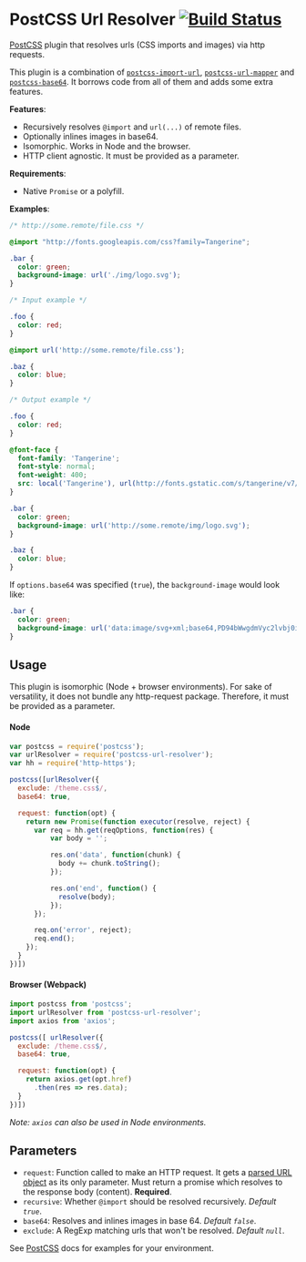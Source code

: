 # PostCSS Url Resolver [![Build Status][ci-img]][ci]

[PostCSS] plugin that resolves urls (CSS imports and images) via http requests.

[PostCSS]: https://github.com/postcss/postcss
[ci-img]:  https://travis-ci.org/frandiox/postcss-url-resolver.svg
[ci]:      https://travis-ci.org/frandiox/postcss-url-resolver

This plugin is a combination of [`postcss-import-url`](https://github.com/unlight/postcss-import-url), [`postcss-url-mapper`](https://github.com/igoradamenko/postcss-url-mapper) and [`postcss-base64`](https://github.com/jelmerdemaat/postcss-base64). It borrows code from all of them and adds some extra features.

**Features**:

* Recursively resolves `@import` and `url(...)` of remote files.
* Optionally inlines images in base64.
* Isomorphic. Works in Node and the browser.
* HTTP client agnostic. It must be provided as a parameter.

**Requirements**:

* Native `Promise` or a polyfill.

**Examples**:

```css
/* http://some.remote/file.css */

@import "http://fonts.googleapis.com/css?family=Tangerine";

.bar {
  color: green;
  background-image: url('./img/logo.svg');
}
```

```css
/* Input example */

.foo {
  color: red;
}

@import url('http://some.remote/file.css');

.baz {
  color: blue;
}
```

```css
/* Output example */

.foo {
  color: red;
}

@font-face {
  font-family: 'Tangerine';
  font-style: normal;
  font-weight: 400;
  src: local('Tangerine'), url(http://fonts.gstatic.com/s/tangerine/v7/HGfsyCL5WASpHOFnouG-RKCWcynf_cDxXwCLxiixG1c.ttf) format('truetype')
}

.bar {
  color: green;
  background-image: url('http://some.remote/img/logo.svg');
}

.baz {
  color: blue;
}
```

If `options.base64` was specified (`true`), the `background-image` would look like:

```css
.bar {
  color: green;
  background-image: url('data:image/svg+xml;base64,PD94bWwgdmVyc2lvbj0iMS4wIiBlbmNvZGluZz0iVVRGLTgiPz4KPHNZz4=');
}
```

## Usage

This plugin is isomorphic (Node + browser environments). For sake of versatility, it does not bundle any http-request package. Therefore, it must be provided as a parameter.

#### Node

```js
var postcss = require('postcss');
var urlResolver = require('postcss-url-resolver');
var hh = require('http-https');

postcss([urlResolver({
  exclude: /theme.css$/,
  base64: true,

  request: function(opt) {
    return new Promise(function executor(resolve, reject) {
      var req = hh.get(reqOptions, function(res) {
          var body = '';

          res.on('data', function(chunk) {
            body += chunk.toString();
          });

          res.on('end', function() {
            resolve(body);
          });
      });

      req.on('error', reject);
      req.end();
    });
  }
})])
```

#### Browser (Webpack)

```js
import postcss from 'postcss';
import urlResolver from 'postcss-url-resolver';
import axios from 'axios';

postcss([ urlResolver({
  exclude: /theme.css$/,
  base64: true,

  request: function(opt) {
    return axios.get(opt.href)
      .then(res => res.data);
  }
})])
```

*Note: `axios` can also be used in Node environments.*

## Parameters

* `request`: Function called to make an HTTP request. It gets a [parsed URL object](https://github.com/defunctzombie/node-url#api) as its only parameter. Must return a promise which resolves to the response body (content). **Required**.
* `recursive`: Whether `@import` should be resolved recursively. *Default `true`*.
* `base64`: Resolves and inlines images in base 64. *Default `false`*.
* `exclude`: A RegExp matching urls that won't be resolved. *Default `null`*.

See [PostCSS] docs for examples for your environment.
